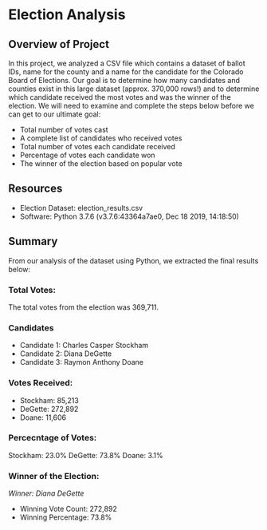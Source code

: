 # Election Analysis

## Overview of Project 
In this project, we analyzed a CSV file which contains a dataset of ballot IDs, name for the county and a name for the candidate for the Colorado Board of Elections. Our goal is to determine how many candidates and counties exist in this large dataset (approx. 370,000 rows!) and to determine which candidate received the most votes and was the winner of the election. We will need to examine and complete the steps below before we can get to our ultimate goal:

- Total number of votes cast
- A complete list of candidates who received votes
- Total number of votes each candidate received
- Percentage of votes each candidate won
- The winner of the election based on popular vote

## Resources 

- Election Dataset: election_results.csv
- Software: Python 3.7.6 (v3.7.6:43364a7ae0, Dec 18 2019, 14:18:50) 

## Summary

From our analysis of the dataset using Python, we extracted the final results below:

### Total Votes:

The total votes from the election was 369,711. 

### Candidates

- Candidate 1: Charles Casper Stockham
- Candidate 2: Diana DeGette
- Candidate 3: Raymon Anthony Doane

### Votes Received: 

- Stockham: 85,213
- DeGette: 272,892
- Doane: 11,606

### Percecntage of Votes:

Stockham: 23.0% 
DeGette: 73.8% 
Doane: 3.1% 

### Winner of the Election:

*Winner: Diana DeGette*

- Winning Vote Count: 272,892
- Winning Percentage: 73.8%
